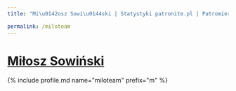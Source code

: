 ```yaml
---
title: "Mi\u0142osz Sowi\u0144ski | Statystyki patronite.pl | Patromierz"

permalink: /miloteam
---
```


# [Miłosz Sowiński](https://patronite.pl/miloteam)

{% include profile.md name="miloteam" prefix="m" %}
